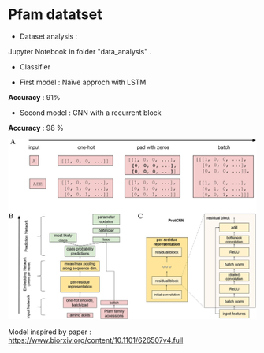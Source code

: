 # Pfam datatset

* Dataset analysis :

Jupyter Notebook in folder "data_analysis" . 

* Classifier 

- First model : Naïve approch with LSTM 

**Accuracy** : 91%

- Second model : CNN with a recurrent block 

**Accuracy** : 98 %

![image](protcnn.jpg)


Model inspired by paper : https://www.biorxiv.org/content/10.1101/626507v4.full



